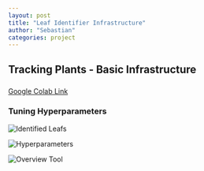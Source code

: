 ```yaml
---
layout: post
title: "Leaf Identifier Infrastructure"
author: "Sebastian"
categories: project
---
```


## Tracking Plants - Basic Infrastructure

### 

[Google Colab Link](https://github.com/plantions/video-edge-extractor/blob/master/20200521_Tracking_Plants_Colab_Refactored1.ipynb)

### Tuning Hyperparameters

![Identified Leafs](https://i.imgur.com/jdQEI11.png)

![Hyperparameters](https://i.imgur.com/uU0mCnt.png)

![Overview Tool](https://i.imgur.com/kJ8Joct.png)
